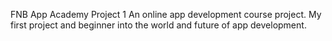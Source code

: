 FNB App Academy Project 1
An online app development course project. My first project and beginner into the world and future of app development.
